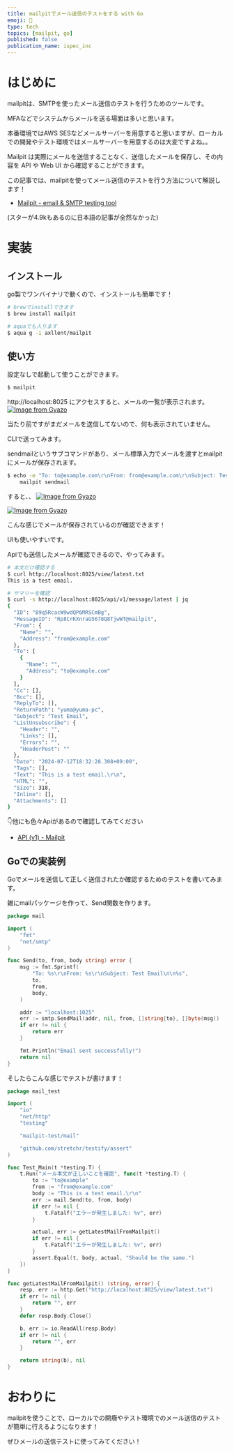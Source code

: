 ```yaml
---
title: mailpitでメール送信のテストをする with Go
emoji: 💌
type: tech
topics: [mailpit, go]
published: false
publication_name: ispec_inc
---
```


# はじめに

mailpitは、SMTPを使ったメール送信のテストを行うためのツールです。

MFAなどでシステムからメールを送る場面は多いと思います。

本番環境ではAWS SESなどメールサーバーを用意すると思いますが、ローカルでの開発やテスト環境ではメールサーバーを用意するのは大変ですよね。。

Mailpit は実際にメールを送信することなく、送信したメールを保存し、その内容を API や Web UI から確認することができます。

この記事では、mailpitを使ってメール送信のテストを行う方法について解説します！

- [Mailpit - email & SMTP testing tool](https://mailpit.axllent.org/)

(スターが4.9kもあるのに日本語の記事が全然なかった)

# 実装

## インストール

go製でワンバイナリで動くので、インストールも簡単です！


```bash
# brewでinstallできます
$ brew install mailpit

# aquaでも入ります
$ aqua g -i axllent/mailpit
```

## 使い方

設定なしで起動して使うことができます。
```bash
$ mailpit
```

http://localhost:8025 にアクセスすると、メールの一覧が表示されます。
[![Image from Gyazo](https://i.gyazo.com/b3987079414db27890e308bd449dac07.png)](https://gyazo.com/b3987079414db27890e308bd449dac07)

当たり前ですがまだメールを送信してないので、何も表示されていません。

CLIで送ってみます。

sendmailというサブコマンドがあり、メール標準入力でメールを渡すとmailpitにメールが保存されます。

```bash
$ echo -e "To: to@example.com\r\nFrom: from@example.com\r\nSubject: Test Email\n\nThis is a test email."  | \
    mailpit sendmail
```

すると、、
[![Image from Gyazo](https://i.gyazo.com/cc9a9997f68f0ec92a94abdd96adfa5e.png)](https://gyazo.com/cc9a9997f68f0ec92a94abdd96adfa5e)

[![Image from Gyazo](https://i.gyazo.com/4d006b5b707ab7c9249ba99d0327c711.png)](https://gyazo.com/4d006b5b707ab7c9249ba99d0327c711)

こんな感じでメールが保存されているのが確認できます！

UIも使いやすいです。

Apiでも送信したメールが確認できるので、やってみます。

```bash
# 本文だけ確認する
$ curl http://localhost:8025/view/latest.txt
This is a test email.

# サマリーを確認
$ curl -s http://localhost:8025/api/v1/message/latest | jq
{
  "ID": "B9q5RcacW9wdQP6MRSCmBg",
  "MessageID": "Rp8CrKXnraG5678Q8TjwWT@mailpit",
  "From": {
    "Name": "",
    "Address": "from@example.com"
  },
  "To": [
    {
      "Name": "",
      "Address": "to@example.com"
    }
  ],
  "Cc": [],
  "Bcc": [],
  "ReplyTo": [],
  "ReturnPath": "yuma@yuma-pc",
  "Subject": "Test Email",
  "ListUnsubscribe": {
    "Header": "",
    "Links": [],
    "Errors": "",
    "HeaderPost": ""
  },
  "Date": "2024-07-12T18:32:28.308+09:00",
  "Tags": [],
  "Text": "This is a test email.\r\n",
  "HTML": "",
  "Size": 318,
  "Inline": [],
  "Attachments": []
}

```

👇他にも色々Apiがあるので確認してみてください
- [API (v1) - Mailpit](https://mailpit.axllent.org/docs/api-v1/)

## Goでの実装例

Goでメールを送信して正しく送信されたか確認するためのテストを書いてみます。

雑にmailパッケージを作って、Send関数を作ります。
```go
package mail

import (
	"fmt"
	"net/smtp"
)

func Send(to, from, body string) error {
	msg := fmt.Sprintf(
		"To: %s\r\nFrom: %s\r\nSubject: Test Email\n\n%s",
		to,
		from,
		body,
	)

	addr := "localhost:1025"
	err := smtp.SendMail(addr, nil, from, []string{to}, []byte(msg))
	if err != nil {
		return err
	}

	fmt.Println("Email sent successfully!")
	return nil
}

```

そしたらこんな感じでテストが書けます！
```go
package mail_test

import (
	"io"
	"net/http"
	"testing"

	"mailpit-test/mail"

	"github.com/stretchr/testify/assert"
)

func Test_Main(t *testing.T) {
	t.Run("メール本文が正しいことを確認", func(t *testing.T) {
		to := "to@example"
		from := "from@example.com"
		body := "This is a test email.\r\n"
		err := mail.Send(to, from, body)
		if err != nil {
			t.Fatalf("エラーが発生しました: %v", err)
		}

		actual, err := getLatestMailFromMailpit()
		if err != nil {
			t.Fatalf("エラーが発生しました: %v", err)
		}
		assert.Equal(t, body, actual, "Should be the same.")
	})
}

func getLatestMailFromMailpit() (string, error) {
	resp, err := http.Get("http://localhost:8025/view/latest.txt")
	if err != nil {
		return "", err
	}
	defer resp.Body.Close()

	b, err := io.ReadAll(resp.Body)
	if err != nil {
		return "", err
	}

	return string(b), nil
}

```

# おわりに

mailpitを使うことで、ローカルでの開癓やテスト環境でのメール送信のテストが簡単に行えるようになります！

ぜひメールの送信テストに使ってみてください！



